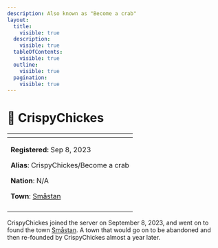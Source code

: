 ```yaml
---
description: Also known as "Become a crab"
layout:
  title:
    visible: true
  description:
    visible: true
  tableOfContents:
    visible: true
  outline:
    visible: true
  pagination:
    visible: true
---
```


# 👤 CrispyChickes

<table data-view="cards"><thead><tr><th></th></tr></thead><tbody><tr><td><p><strong>Registered:</strong> Sep 8, 2023</p><p><strong>Alias</strong>: CrispyChickes/Become a crab</p><p><strong>Nation</strong>: N/A</p><p><strong>Town</strong>: <a href="../towns/smastan.md">Småstan</a></p></td></tr><tr><td><img src="../../../.gitbook/assets/CrispyChickes-skin.png" alt=""></td></tr></tbody></table>

CrispyChickes joined the server on September 8, 2023, and went on to found the town [Småstan](../towns/smastan.md). A town that would go on to be abandoned and then re-founded by CrispyChickes almost a year later.
